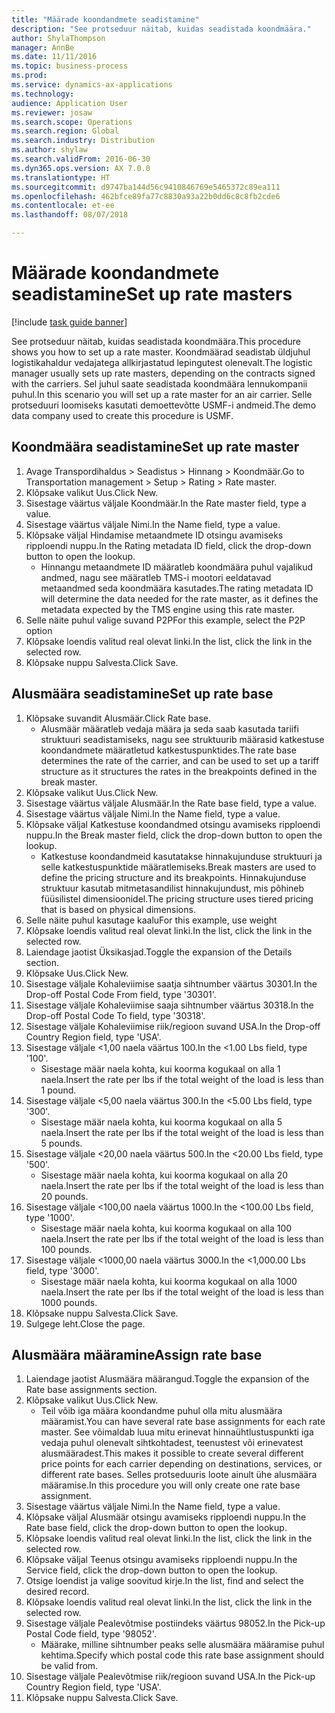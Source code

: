 ```yaml
--- 
title: "Määrade koondandmete seadistamine"
description: "See protseduur näitab, kuidas seadistada koondmäära."
author: ShylaThompson
manager: AnnBe
ms.date: 11/11/2016
ms.topic: business-process
ms.prod: 
ms.service: dynamics-ax-applications
ms.technology: 
audience: Application User
ms.reviewer: josaw
ms.search.scope: Operations
ms.search.region: Global
ms.search.industry: Distribution
ms.author: shylaw
ms.search.validFrom: 2016-06-30
ms.dyn365.ops.version: AX 7.0.0
ms.translationtype: HT
ms.sourcegitcommit: d9747ba144d56c9410846769e5465372c89ea111
ms.openlocfilehash: 462bfce89fa77c8830a93a22b0dd6c8c8fb2cde6
ms.contentlocale: et-ee
ms.lasthandoff: 08/07/2018

---
```

# <a name="set-up-rate-masters"></a><span data-ttu-id="09a79-103">Määrade koondandmete seadistamine</span><span class="sxs-lookup"><span data-stu-id="09a79-103">Set up rate masters</span></span>

[!include [task guide banner](../../includes/task-guide-banner.md)]

<span data-ttu-id="09a79-104">See protseduur näitab, kuidas seadistada koondmäära.</span><span class="sxs-lookup"><span data-stu-id="09a79-104">This procedure shows you how to set up a rate master.</span></span> <span data-ttu-id="09a79-105">Koondmäärad seadistab üldjuhul logistikahaldur vedajatega allkirjastatud lepingutest olenevalt.</span><span class="sxs-lookup"><span data-stu-id="09a79-105">The logistic manager usually sets up rate masters, depending on the contracts signed with the carriers.</span></span> <span data-ttu-id="09a79-106">Sel juhul saate seadistada koondmäära lennukompanii puhul.</span><span class="sxs-lookup"><span data-stu-id="09a79-106">In this scenario you will set up a rate master for an air carrier.</span></span> <span data-ttu-id="09a79-107">Selle protseduuri loomiseks kasutati demoettevõtte USMF-i andmeid.</span><span class="sxs-lookup"><span data-stu-id="09a79-107">The demo data company used to create this procedure is USMF.</span></span>


## <a name="set-up-rate-master"></a><span data-ttu-id="09a79-108">Koondmäära seadistamine</span><span class="sxs-lookup"><span data-stu-id="09a79-108">Set up rate master</span></span>
1. <span data-ttu-id="09a79-109">Avage Transpordihaldus > Seadistus > Hinnang > Koondmäär.</span><span class="sxs-lookup"><span data-stu-id="09a79-109">Go to Transportation management > Setup > Rating > Rate master.</span></span>
2. <span data-ttu-id="09a79-110">Klõpsake valikut Uus.</span><span class="sxs-lookup"><span data-stu-id="09a79-110">Click New.</span></span>
3. <span data-ttu-id="09a79-111">Sisestage väärtus väljale Koondmäär.</span><span class="sxs-lookup"><span data-stu-id="09a79-111">In the Rate master field, type a value.</span></span>
4. <span data-ttu-id="09a79-112">Sisestage väärtus väljale Nimi.</span><span class="sxs-lookup"><span data-stu-id="09a79-112">In the Name field, type a value.</span></span>
5. <span data-ttu-id="09a79-113">Klõpsake väljal Hindamise metaandmete ID otsingu avamiseks ripploendi nuppu.</span><span class="sxs-lookup"><span data-stu-id="09a79-113">In the Rating metadata ID field, click the drop-down button to open the lookup.</span></span>
    * <span data-ttu-id="09a79-114">Hinnangu metaandmete ID määratleb koondmäära puhul vajalikud andmed, nagu see määratleb TMS-i mootori eeldatavad metaandmed seda koondmäära kasutades.</span><span class="sxs-lookup"><span data-stu-id="09a79-114">The rating metadata ID will determine the data needed for the rate master, as it defines the metadata expected by the TMS engine using this rate master.</span></span>  
6. <span data-ttu-id="09a79-115">Selle näite puhul valige suvand P2P</span><span class="sxs-lookup"><span data-stu-id="09a79-115">For this example, select the P2P option</span></span>
7. <span data-ttu-id="09a79-116">Klõpsake loendis valitud real olevat linki.</span><span class="sxs-lookup"><span data-stu-id="09a79-116">In the list, click the link in the selected row.</span></span>
8. <span data-ttu-id="09a79-117">Klõpsake nuppu Salvesta.</span><span class="sxs-lookup"><span data-stu-id="09a79-117">Click Save.</span></span>

## <a name="set-up-rate-base"></a><span data-ttu-id="09a79-118">Alusmäära seadistamine</span><span class="sxs-lookup"><span data-stu-id="09a79-118">Set up rate base</span></span>
1. <span data-ttu-id="09a79-119">Klõpsake suvandit Alusmäär.</span><span class="sxs-lookup"><span data-stu-id="09a79-119">Click Rate base.</span></span>
    * <span data-ttu-id="09a79-120">Alusmäär määratleb vedaja määra ja seda saab kasutada tariifi struktuuri seadistamiseks, nagu see struktuurib määrasid katkestuse koondandmete määratletud katkestuspunktides.</span><span class="sxs-lookup"><span data-stu-id="09a79-120">The rate base determines the rate of the carrier, and can be used to set up a tariff structure as it structures the rates in the breakpoints defined in the break master.</span></span>  
2. <span data-ttu-id="09a79-121">Klõpsake valikut Uus.</span><span class="sxs-lookup"><span data-stu-id="09a79-121">Click New.</span></span>
3. <span data-ttu-id="09a79-122">Sisestage väärtus väljale Alusmäär.</span><span class="sxs-lookup"><span data-stu-id="09a79-122">In the Rate base field, type a value.</span></span>
4. <span data-ttu-id="09a79-123">Sisestage väärtus väljale Nimi.</span><span class="sxs-lookup"><span data-stu-id="09a79-123">In the Name field, type a value.</span></span>
5. <span data-ttu-id="09a79-124">Klõpsake väljal Katkestuse koondandmed otsingu avamiseks ripploendi nuppu.</span><span class="sxs-lookup"><span data-stu-id="09a79-124">In the Break master field, click the drop-down button to open the lookup.</span></span>
    * <span data-ttu-id="09a79-125">Katkestuse koondandmeid kasutatakse hinnakujunduse struktuuri ja selle katkestuspunktide määratlemiseks.</span><span class="sxs-lookup"><span data-stu-id="09a79-125">Break masters are used to define the pricing structure and its breakpoints.</span></span> <span data-ttu-id="09a79-126">Hinnakujunduse struktuur kasutab mitmetasandilist hinnakujundust, mis põhineb füüsilistel dimensioonidel.</span><span class="sxs-lookup"><span data-stu-id="09a79-126">The pricing structure uses tiered pricing that is based on physical dimensions.</span></span>  
6. <span data-ttu-id="09a79-127">Selle näite puhul kasutage kaalu</span><span class="sxs-lookup"><span data-stu-id="09a79-127">For this example, use weight</span></span>
7. <span data-ttu-id="09a79-128">Klõpsake loendis valitud real olevat linki.</span><span class="sxs-lookup"><span data-stu-id="09a79-128">In the list, click the link in the selected row.</span></span>
8. <span data-ttu-id="09a79-129">Laiendage jaotist Üksikasjad.</span><span class="sxs-lookup"><span data-stu-id="09a79-129">Toggle the expansion of the Details section.</span></span>
9. <span data-ttu-id="09a79-130">Klõpsake Uus.</span><span class="sxs-lookup"><span data-stu-id="09a79-130">Click New.</span></span>
10. <span data-ttu-id="09a79-131">Sisestage väljale Kohaleviimise saatja sihtnumber väärtus 30301.</span><span class="sxs-lookup"><span data-stu-id="09a79-131">In the Drop-off Postal Code From field, type '30301'.</span></span>
11. <span data-ttu-id="09a79-132">Sisestage väljale Kohaleviimise saaja sihtnumber väärtus 30318.</span><span class="sxs-lookup"><span data-stu-id="09a79-132">In the Drop-off Postal Code To field, type '30318'.</span></span>
12. <span data-ttu-id="09a79-133">Sisestage väljale Kohaleviimise riik/regioon suvand USA.</span><span class="sxs-lookup"><span data-stu-id="09a79-133">In the Drop-off Country Region field, type 'USA'.</span></span>
13. <span data-ttu-id="09a79-134">Sisestage väljale <1,00 naela väärtus 100.</span><span class="sxs-lookup"><span data-stu-id="09a79-134">In the <1.00 Lbs field, type '100'.</span></span>
    * <span data-ttu-id="09a79-135">Sisestage määr naela kohta, kui koorma kogukaal on alla 1 naela.</span><span class="sxs-lookup"><span data-stu-id="09a79-135">Insert the rate per lbs if the total weight of the load is less than 1 pound.</span></span>  
14. <span data-ttu-id="09a79-136">Sisestage väljale <5,00 naela väärtus 300.</span><span class="sxs-lookup"><span data-stu-id="09a79-136">In the <5.00 Lbs field, type '300'.</span></span>
    * <span data-ttu-id="09a79-137">Sisestage määr naela kohta, kui koorma kogukaal on alla 5 naela.</span><span class="sxs-lookup"><span data-stu-id="09a79-137">Insert the rate per lbs if the total weight of the load is less than 5 pounds.</span></span>  
15. <span data-ttu-id="09a79-138">Sisestage väljale <20,00 naela väärtus 500.</span><span class="sxs-lookup"><span data-stu-id="09a79-138">In the <20.00 Lbs field, type '500'.</span></span>
    * <span data-ttu-id="09a79-139">Sisestage määr naela kohta, kui koorma kogukaal on alla 20 naela.</span><span class="sxs-lookup"><span data-stu-id="09a79-139">Insert the rate per lbs if the total weight of the load is less than 20 pounds.</span></span>  
16. <span data-ttu-id="09a79-140">Sisestage väljale <100,00 naela väärtus 1000.</span><span class="sxs-lookup"><span data-stu-id="09a79-140">In the <100.00 Lbs field, type '1000'.</span></span>
    * <span data-ttu-id="09a79-141">Sisestage määr naela kohta, kui koorma kogukaal on alla 100 naela.</span><span class="sxs-lookup"><span data-stu-id="09a79-141">Insert the rate per lbs if the total weight of the load is less than 100 pounds.</span></span>  
17. <span data-ttu-id="09a79-142">Sisestage väljale <1000,00 naela väärtus 3000.</span><span class="sxs-lookup"><span data-stu-id="09a79-142">In the <1,000.00 Lbs field, type '3000'.</span></span>
    * <span data-ttu-id="09a79-143">Sisestage määr naela kohta, kui koorma kogukaal on alla 1000 naela.</span><span class="sxs-lookup"><span data-stu-id="09a79-143">Insert the rate per lbs if the total weight of the load is less than 1000 pounds.</span></span>  
18. <span data-ttu-id="09a79-144">Klõpsake nuppu Salvesta.</span><span class="sxs-lookup"><span data-stu-id="09a79-144">Click Save.</span></span>
19. <span data-ttu-id="09a79-145">Sulgege leht.</span><span class="sxs-lookup"><span data-stu-id="09a79-145">Close the page.</span></span>

## <a name="assign-rate-base"></a><span data-ttu-id="09a79-146">Alusmäära määramine</span><span class="sxs-lookup"><span data-stu-id="09a79-146">Assign rate base</span></span>
1. <span data-ttu-id="09a79-147">Laiendage jaotist Alusmäära määrangud.</span><span class="sxs-lookup"><span data-stu-id="09a79-147">Toggle the expansion of the Rate base assignments section.</span></span>
2. <span data-ttu-id="09a79-148">Klõpsake valikut Uus.</span><span class="sxs-lookup"><span data-stu-id="09a79-148">Click New.</span></span>
    * <span data-ttu-id="09a79-149">Teil võib iga määra koondandme puhul olla mitu alusmäära määramist.</span><span class="sxs-lookup"><span data-stu-id="09a79-149">You can have several rate base assignments for each rate master.</span></span> <span data-ttu-id="09a79-150">See võimaldab luua mitu erinevat hinnaühtlustuspunkti iga vedaja puhul olenevalt sihtkohtadest, teenustest või erinevatest alusmääradest.</span><span class="sxs-lookup"><span data-stu-id="09a79-150">This makes it possible to create several different price points for each carrier depending on destinations, services, or different rate bases.</span></span> <span data-ttu-id="09a79-151">Selles protseduuris loote ainult ühe alusmäära määramise.</span><span class="sxs-lookup"><span data-stu-id="09a79-151">In this procedure you will only create one rate base assignment.</span></span>  
3. <span data-ttu-id="09a79-152">Sisestage väärtus väljale Nimi.</span><span class="sxs-lookup"><span data-stu-id="09a79-152">In the Name field, type a value.</span></span>
4. <span data-ttu-id="09a79-153">Klõpsake väljal Alusmäär otsingu avamiseks ripploendi nuppu.</span><span class="sxs-lookup"><span data-stu-id="09a79-153">In the Rate base field, click the drop-down button to open the lookup.</span></span>
5. <span data-ttu-id="09a79-154">Klõpsake loendis valitud real olevat linki.</span><span class="sxs-lookup"><span data-stu-id="09a79-154">In the list, click the link in the selected row.</span></span>
6. <span data-ttu-id="09a79-155">Klõpsake väljal Teenus otsingu avamiseks ripploendi nuppu.</span><span class="sxs-lookup"><span data-stu-id="09a79-155">In the Service field, click the drop-down button to open the lookup.</span></span>
7. <span data-ttu-id="09a79-156">Otsige loendist ja valige soovitud kirje.</span><span class="sxs-lookup"><span data-stu-id="09a79-156">In the list, find and select the desired record.</span></span>
8. <span data-ttu-id="09a79-157">Klõpsake loendis valitud real olevat linki.</span><span class="sxs-lookup"><span data-stu-id="09a79-157">In the list, click the link in the selected row.</span></span>
9. <span data-ttu-id="09a79-158">Sisestage väljale Pealevõtmise postiindeks väärtus 98052.</span><span class="sxs-lookup"><span data-stu-id="09a79-158">In the Pick-up Postal Code field, type '98052'.</span></span>
    * <span data-ttu-id="09a79-159">Määrake, milline sihtnumber peaks selle alusmäära määramise puhul kehtima.</span><span class="sxs-lookup"><span data-stu-id="09a79-159">Specify which postal code this rate base assignment should be valid from.</span></span>    
10. <span data-ttu-id="09a79-160">Sisestage väljale Pealevõtmise riik/regioon suvand USA.</span><span class="sxs-lookup"><span data-stu-id="09a79-160">In the Pick-up Country Region field, type 'USA'.</span></span>
11. <span data-ttu-id="09a79-161">Klõpsake nuppu Salvesta.</span><span class="sxs-lookup"><span data-stu-id="09a79-161">Click Save.</span></span>


